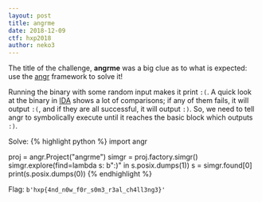 ```yaml
---
layout: post
title: angrme
date: 2018-12-09
ctf: hxp2018
author: neko3
---
```


The title of the challenge, **angrme** was a big clue as to what is expected: use the [angr](http://angr.io) framework to solve it!

Running the binary with some random input makes it print `:(`. A quick look at the binary in [IDA](https://www.hex-rays.com/products/ida/support/download_freeware.shtml) shows a lot of comparisons; if any of them fails, it will output `:(`, and if they are all successful, it will output `:)`. So, we need to tell angr to symbolically execute until it reaches the basic block which outputs `:)`.

Solve:
{% highlight python %}
import angr

proj = angr.Project("angrme")
simgr = proj.factory.simgr()
simgr.explore(find=lambda s: b":)" in s.posix.dumps(1))
s = simgr.found[0]
print(s.posix.dumps(0))
{% endhighlight %}


Flag:
`b'hxp{4nd_n0w_f0r_s0m3_r3al_ch4ll3ng3}'`